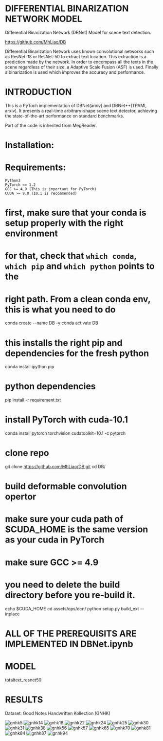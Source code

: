 # DIFFERENTIAL BINARIZATION NETWORK MODEL
Differential Binarization Network (DBNet) Model for scene text detection.

https://github.com/MhLiao/DB

Differential Binarization Network uses known convolutional networks such as ResNet-18 or ResNet-50 to extract text location. This extraction is a prediction made by the network. In order to encompass all the texts in the scene regardless of their size, a Adaptive Scale Fusion (ASF) is used. Finally a binarization is used which improves the accuracy and performance. 

# INTRODUCTION
This is a PyToch implementation of DBNet(arxiv) and DBNet++(TPAMI, arxiv). It presents a real-time arbitrary-shape scene text detector, achieving the state-of-the-art performance on standard benchmarks.

Part of the code is inherited from MegReader.

# Installation:

# Requirements:

    Python3
    PyTorch == 1.2
    GCC >= 4.9 (This is important for PyTorch)
    CUDA >= 9.0 (10.1 is recommended)

# first, make sure that your conda is setup properly with the right environment
  # for that, check that `which conda`, `which pip` and `which python` points to the
  # right path. From a clean conda env, this is what you need to do

  conda create --name DB -y
  conda activate DB

  # this installs the right pip and dependencies for the fresh python
  conda install ipython pip

  # python dependencies
  pip install -r requirement.txt

  # install PyTorch with cuda-10.1
  conda install pytorch torchvision cudatoolkit=10.1 -c pytorch

  # clone repo
  git clone https://github.com/MhLiao/DB.git
  cd DB/

  # build deformable convolution opertor
  # make sure your cuda path of $CUDA_HOME is the same version as your cuda in PyTorch
  # make sure GCC >= 4.9
  # you need to delete the build directory before you re-build it.
  echo $CUDA_HOME
  cd assets/ops/dcn/
  python setup.py build_ext --inplace
  
# ALL OF THE PREREQUISITS ARE IMPLEMENTED IN DBNet.ipynb

# MODEL
  totaltext_resnet50
  
# RESULTS

  Dataset: Good Notes Handwritten Kollection (GNHK)
  
  ![gnhk5](https://user-images.githubusercontent.com/99968233/226842188-9e1c3e84-e30f-489a-ad53-71097fc0760d.jpg)
![gnhk14](https://user-images.githubusercontent.com/99968233/226842206-dee3c323-e7ec-477b-b817-dbef3a53d9c1.jpg)
![gnhk18](https://user-images.githubusercontent.com/99968233/226842226-3930a530-8618-42d9-921e-051ab96a530c.jpg)
![gnhk22](https://user-images.githubusercontent.com/99968233/226842237-40eb94f4-ad0a-4070-9e2b-10eee41c3bfc.jpg)
![gnhk24](https://user-images.githubusercontent.com/99968233/226842243-c12fb918-9955-4b14-83c7-2b1382f192c8.jpg)
![gnhk25](https://user-images.githubusercontent.com/99968233/226842249-3903c835-137e-4127-973c-e7cca2e3afb7.jpg)
![gnhk30](https://user-images.githubusercontent.com/99968233/226842257-890ecc13-e88d-4f7e-9783-a805a15428b8.jpg)
![gnhk31](https://user-images.githubusercontent.com/99968233/226842265-3ce43832-dafd-41f6-bb95-9395a58df5e8.jpg)
![gnhk38](https://user-images.githubusercontent.com/99968233/226842272-8d58ed1a-db73-48c6-9339-997cbeaff079.jpg)
![gnhk56](https://user-images.githubusercontent.com/99968233/226842276-434e10d4-a2fd-41d3-80ea-5d1c5063442e.jpg)
![gnhk57](https://user-images.githubusercontent.com/99968233/226842283-cc0f5437-fc7d-453f-8d8f-4bad00509594.jpg)
![gnhk65](https://user-images.githubusercontent.com/99968233/226842293-f5e89ff2-7705-4ac7-9acc-830b9d4398ca.jpg)
![gnhk70](https://user-images.githubusercontent.com/99968233/226842299-5567a18f-9533-442c-a7f1-2f3fb7e20056.jpg)
![gnhk81](https://user-images.githubusercontent.com/99968233/226842306-15b0d4ee-b05c-4747-9ee1-2b6ccc6a813c.jpg)
![gnhk84](https://user-images.githubusercontent.com/99968233/226842309-8b9c2ccd-ee52-42e8-bf6c-b17641a55567.jpg)
![gnhk87](https://user-images.githubusercontent.com/99968233/226842315-847e8d91-8c6e-478b-b63a-26640b306f6f.jpg)
![gnhk94](https://user-images.githubusercontent.com/99968233/226842321-ae8fe8c6-859f-46bd-92ad-375929ae7cdc.jpg)

